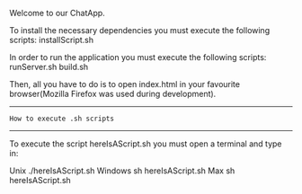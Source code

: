 Welcome to our ChatApp.

To install the necessary dependencies you must
execute the following scripts:
	installScript.sh

In order to run the application you must
execute the following scripts:
	runServer.sh
	build.sh
	

Then, all you have to do is to open index.html
in your favourite browser(Mozilla Firefox was
used during development).


-----------------------------------
	How to execute .sh scripts
-----------------------------------
To execute the script hereIsAScript.sh you must
open a terminal and type in:

Unix
	./hereIsAScript.sh
Windows
	sh hereIsAScript.sh
Max
	sh hereIsAScript.sh